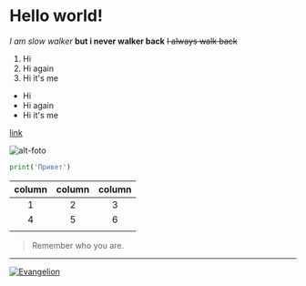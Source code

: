 # Hello world!

*I am slow walker*
**but i never walker back**
~~I always walk back~~

1. Hi
2. Hi again 
3. Hi it's me

* Hi
* Hi again 
* Hi it's me

[link](https://www.google.com)

![alt-foto](https://cybersport.metaratings.ru/storage/images/ae/34/ae3485265fec14436535f65ba0b5c08a.jpg)

```python
print('Привет')
```
| column |  column | column |
| :------:|  :------: | :------:|
|1       | 2       | 3      |
|4       | 5       | 6      |
|        |         |        |

> Remember who you are.

___

[![Evangelion](https://get.wallhere.com/photo/Neon-Genesis-Evangelion-Ikari-Shinji-Asuka-Langley-Soryu-Ayanami-Rei-1393299.jpg)](https://www.youtube.com/watch?v=6kguaGI7aZg&ab_channel=BatrickPateman)